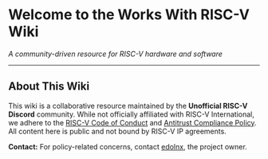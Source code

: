 # Welcome to the Works With RISC-V Wiki

*A community-driven resource for RISC-V hardware and software*

---

## About This Wiki

This wiki is a collaborative resource maintained by the **Unofficial RISC-V Discord** community. While not officially affiliated with RISC-V International, we adhere to the [RISC-V Code of Conduct](https://riscv.org/code-of-conduct/) and [Antitrust Compliance Policy](https://riscv.org/antitrust-policy/). All content here is public and not bound by RISC-V IP agreements.  

**Contact:** For policy-related concerns, contact [edolnx](https://github.com/edolnx), the project owner.  
